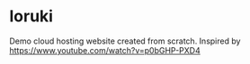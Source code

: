 # loruki
Demo cloud hosting website created from scratch.
Inspired by https://www.youtube.com/watch?v=p0bGHP-PXD4

